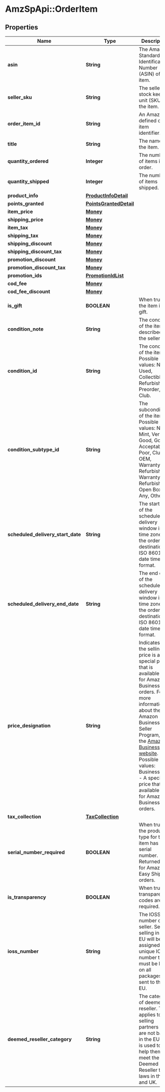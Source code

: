 # AmzSpApi::OrderItem

## Properties
Name | Type | Description | Notes
------------ | ------------- | ------------- | -------------
**asin** | **String** | The Amazon Standard Identification Number (ASIN) of the item. | 
**seller_sku** | **String** | The seller stock keeping unit (SKU) of the item. | [optional] 
**order_item_id** | **String** | An Amazon-defined order item identifier. | 
**title** | **String** | The name of the item. | [optional] 
**quantity_ordered** | **Integer** | The number of items in the order.  | 
**quantity_shipped** | **Integer** | The number of items shipped. | [optional] 
**product_info** | [**ProductInfoDetail**](ProductInfoDetail.md) |  | [optional] 
**points_granted** | [**PointsGrantedDetail**](PointsGrantedDetail.md) |  | [optional] 
**item_price** | [**Money**](Money.md) |  | [optional] 
**shipping_price** | [**Money**](Money.md) |  | [optional] 
**item_tax** | [**Money**](Money.md) |  | [optional] 
**shipping_tax** | [**Money**](Money.md) |  | [optional] 
**shipping_discount** | [**Money**](Money.md) |  | [optional] 
**shipping_discount_tax** | [**Money**](Money.md) |  | [optional] 
**promotion_discount** | [**Money**](Money.md) |  | [optional] 
**promotion_discount_tax** | [**Money**](Money.md) |  | [optional] 
**promotion_ids** | [**PromotionIdList**](PromotionIdList.md) |  | [optional] 
**cod_fee** | [**Money**](Money.md) |  | [optional] 
**cod_fee_discount** | [**Money**](Money.md) |  | [optional] 
**is_gift** | **BOOLEAN** | When true, the item is a gift. | [optional] 
**condition_note** | **String** | The condition of the item as described by the seller. | [optional] 
**condition_id** | **String** | The condition of the item.  Possible values: New, Used, Collectible, Refurbished, Preorder, Club. | [optional] 
**condition_subtype_id** | **String** | The subcondition of the item.  Possible values: New, Mint, Very Good, Good, Acceptable, Poor, Club, OEM, Warranty, Refurbished Warranty, Refurbished, Open Box, Any, Other. | [optional] 
**scheduled_delivery_start_date** | **String** | The start date of the scheduled delivery window in the time zone of the order destination. In ISO 8601 date time format. | [optional] 
**scheduled_delivery_end_date** | **String** | The end date of the scheduled delivery window in the time zone of the order destination. In ISO 8601 date time format. | [optional] 
**price_designation** | **String** | Indicates that the selling price is a special price that is available only for Amazon Business orders. For more information about the Amazon Business Seller Program, see the [Amazon Business website](https://www.amazon.com/b2b/info/amazon-business).   Possible values: BusinessPrice - A special price that is available only for Amazon Business orders. | [optional] 
**tax_collection** | [**TaxCollection**](TaxCollection.md) |  | [optional] 
**serial_number_required** | **BOOLEAN** | When true, the product type for this item has a serial number.  Returned only for Amazon Easy Ship orders. | [optional] 
**is_transparency** | **BOOLEAN** | When true, transparency codes are required. | [optional] 
**ioss_number** | **String** | The IOSS number of the seller. Sellers selling in the EU will be assigned a unique IOSS number that must be listed on all packages sent to the EU. | [optional] 
**deemed_reseller_category** | **String** | The category of deemed reseller. This applies to selling partners that are not based in the EU and is used to help them meet the VAT Deemed Reseller tax laws in the EU and UK. | [optional] 

